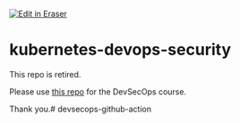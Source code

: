 <p><a target="_blank" href="https://app.eraser.io/workspace/TJDPD9ngAkrEo0Y9dwLf" id="edit-in-eraser-github-link"><img alt="Edit in Eraser" src="https://firebasestorage.googleapis.com/v0/b/second-petal-295822.appspot.com/o/images%2Fgithub%2FOpen%20in%20Eraser.svg?alt=media&amp;token=968381c8-a7e7-472a-8ed6-4a6626da5501"></a></p>

# kubernetes-devops-security
This repo is retired.

Please use [﻿this repo](https://github.com/kodekloudhub/devsecops) for the DevSecOps course.

Thank you.# devsecops-github-action



<!--- Eraser file: https://app.eraser.io/workspace/TJDPD9ngAkrEo0Y9dwLf --->